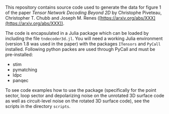 This repository contains source code used to generate the data for figure 1 of the paper _Tensor Network Decoding Beyond 2D_ by Christophe Piveteau, Christopher T. Chubb and Joseph M. Renes ([https://arxiv.org/abs/XXX](https://arxiv.org/abs/XXX)).

The code is encapsulated in a Julia package which can be loaded by including the file `tndecoder3d.jl`.
You will need a working Julia environment (version 1.8 was used in the paper) with the packages `ITensors` and `PyCall` installed.
Following python packes are used through PyCall and must be pre-installed:

* stim
* pymatching
* ldpc
* panqec

To see code examples how to use the package (specifically for the point sector, loop sector and depolarizing noise on the unrotated 3D surface code as well as circuit-level noise on the rotated 3D surface code), see the scripts in the directory `scripts`.


